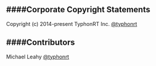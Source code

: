 ####Corporate Copyright Statements
-----

Copyright (c) 2014-present TyphonRT Inc. [@typhonrt](https://github.com/typhonrt)

####Contributors
-----

Michael Leahy [@typhonrt](https://github.com/typhonrt)
